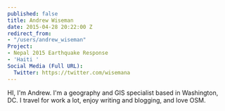 ```yaml
---
published: false
title: Andrew Wiseman
date: 2015-04-28 20:22:00 Z
redirect_from:
- "/users/andrew_wiseman"
Project:
- Nepal 2015 Earthquake Response
- 'Haiti '
Social Media (Full URL):
  Twitter: https://twitter.com/wisemana
---
```


<p>HI, I'm Andrew. I'm a geography and GIS specialist based in Washington, DC. I travel for work a lot, enjoy writing and blogging, and love OSM.</p>
